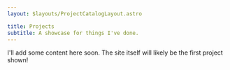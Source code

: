 ```yaml
---
layout: $layouts/ProjectCatalogLayout.astro

title: Projects
subtitle: A showcase for things I've done.
---
```


I'll add some content here soon. The site itself will likely be the first project shown!
